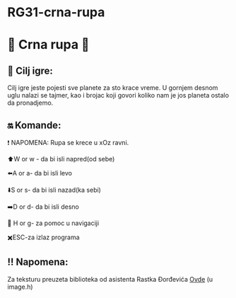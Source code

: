 # RG31-crna-rupa 

# :milky_way: Crna rupa :milky_way:
 
## :page_with_curl: Cilj igre:
Cilj igre jeste pojesti sve planete za sto krace vreme. U gornjem desnom uglu nalazi se tajmer, kao i brojac koji govori koliko nam je jos planeta ostalo da pronadjemo.
 
## :on: Komande:

:heavy_exclamation_mark: NAPOMENA: Rupa se krece u xOz ravni.

:arrow_up:W or w - da bi isli napred(od sebe)

:arrow_left:A or a- da bi isli levo

:arrow_down:S or s- da bi isli nazad(ka sebi)

:arrow_right:D or d- da bi isli desno

:bell: H or g- za pomoc u navigaciji

:heavy_multiplication_x:ESC-za izlaz programa


 ## :bangbang: Napomena:
 
 Za teksturu preuzeta biblioteka od asistenta Rastka Đorđevića [Ovde](http://www.matf.bg.ac.rs/p/rastko-djordjevic/cas/2805/cas-7/) (u image.h)


